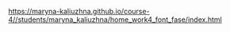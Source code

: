 https://maryna-kaliuzhna.github.io/course-4//students/maryna_kaliuzhna/home_work4_font_fase/index.html

